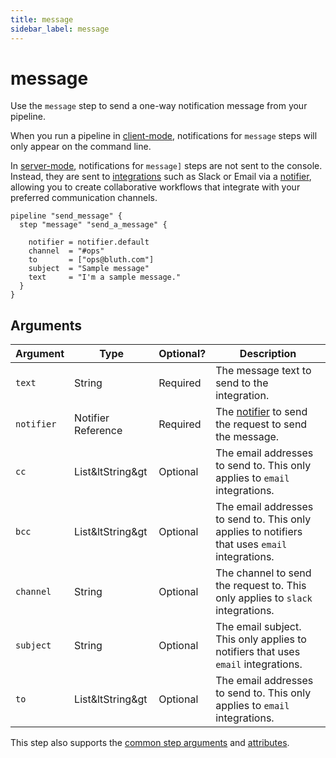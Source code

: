 ```yaml
---
title: message
sidebar_label: message
---
```


# message

Use the `message` step to send a one-way notification message from your pipeline.

When you run a pipeline in [client-mode](/docs/run#operating-modes), notifications for `message` steps will only appear on the command line.  

In [server-mode](/docs/run/server), notifications for `message]` steps are not sent to the console.  Instead, they are sent to [integrations](/docs/reference/config-files/integration/) such as Slack or Email via a [notifier](/docs/reference/config-files/notifier), allowing you to create collaborative workflows that integrate with your preferred communication channels.



```hcl
pipeline "send_message" {
  step "message" "send_a_message" {

    notifier = notifier.default
    channel  = "#ops"
    to       = ["ops@bluth.com"]
    subject  = "Sample message"
    text     = "I'm a sample message."
  }
}
```


## Arguments
| Argument        | Type      | Optional?   | Description
|-----------------|-----------|-------------|-----------------
| `text`        | String       | Required    | The message text to send to the integration.
| `notifier`      | Notifier Reference | Required    | The [notifier](/docs/reference/config-files/notifier) to send the request to send the message.
| `cc`            | List&ltString&gt | Optional    | The email addresses to send to. This only applies to `email` integrations.
| `bcc`           | List&ltString&gt | Optional    | The email addresses to send to. This only applies to notifiers that uses `email` integrations.
| `channel`       | String    | Optional    | The channel to send the request to.  This only applies to  `slack` integrations.
| `subject`       | String    | Optional     | The email subject.  This only applies to notifiers that uses `email` integrations.
| `to`            | List&ltString&gt | Optional    | The email addresses to send to. This only applies to  `email` integrations.


This step also supports the [common step arguments](/docs/flowpipe-hcl/step#common-step-arguments) and [attributes](/docs/flowpipe-hcl/step#common-step-attributes-read-only).

